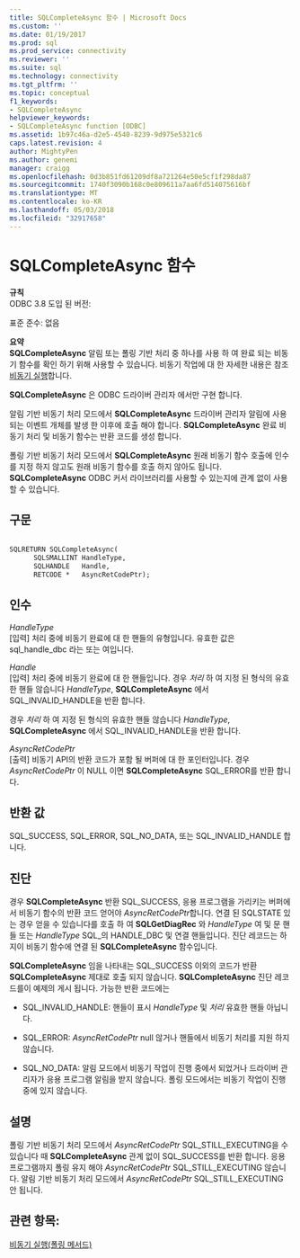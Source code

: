 ```yaml
---
title: SQLCompleteAsync 함수 | Microsoft Docs
ms.custom: ''
ms.date: 01/19/2017
ms.prod: sql
ms.prod_service: connectivity
ms.reviewer: ''
ms.suite: sql
ms.technology: connectivity
ms.tgt_pltfrm: ''
ms.topic: conceptual
f1_keywords:
- SQLCompleteAsync
helpviewer_keywords:
- SQLCompleteAsync function [ODBC]
ms.assetid: 1b97c46a-d2e5-4540-8239-9d975e5321c6
caps.latest.revision: 4
author: MightyPen
ms.author: genemi
manager: craigg
ms.openlocfilehash: 0d3b851fd61209df8a721264e50e5cf1f298da87
ms.sourcegitcommit: 1740f3090b168c0e809611a7aa6fd514075616bf
ms.translationtype: MT
ms.contentlocale: ko-KR
ms.lasthandoff: 05/03/2018
ms.locfileid: "32917658"
---
```

# <a name="sqlcompleteasync-function"></a>SQLCompleteAsync 함수
**규칙**  
 ODBC 3.8 도입 된 버전:  
  
 표준 준수: 없음  
  
 **요약**  
 **SQLCompleteAsync** 알림 또는 폴링 기반 처리 중 하나를 사용 하 여 완료 되는 비동기 함수를 확인 하기 위해 사용할 수 있습니다. 비동기 작업에 대 한 자세한 내용은 참조 [비동기 실행](../../../odbc/reference/develop-app/asynchronous-execution.md)합니다.  
  
 **SQLCompleteAsync** 은 ODBC 드라이버 관리자 에서만 구현 합니다.  
  
 알림 기반 비동기 처리 모드에서 **SQLCompleteAsync** 드라이버 관리자 알림에 사용 되는 이벤트 개체를 발생 한 이후에 호출 해야 합니다. **SQLCompleteAsync** 완료 비동기 처리 및 비동기 함수는 반환 코드를 생성 합니다.  
  
 폴링 기반 비동기 처리 모드에서 **SQLCompleteAsync** 원래 비동기 함수 호출에 인수를 지정 하지 않고도 원래 비동기 함수를 호출 하지 않아도 됩니다. **SQLCompleteAsync** ODBC 커서 라이브러리를 사용할 수 있는지에 관계 없이 사용할 수 있습니다.  
  
## <a name="syntax"></a>구문  
  
```vb  
  
SQLRETURN SQLCompleteAsync(  
      SQLSMALLINT HandleType,  
      SQLHANDLE   Handle,  
      RETCODE *   AsyncRetCodePtr);  
```  
  
## <a name="arguments"></a>인수  
 *HandleType*  
 [입력] 처리 중에 비동기 완료에 대 한 핸들의 유형입니다. 유효한 값은 sql_handle_dbc 라는 또는 여입니다.  
  
 *Handle*  
 [입력] 처리 중에 비동기 완료에 대 한 핸들입니다. 경우 *처리* 하 여 지정 된 형식의 유효한 핸들 않습니다 *HandleType*, **SQLCompleteAsync** 에서 SQL_INVALID_HANDLE을 반환 합니다.  
  
 경우 *처리* 하 여 지정 된 형식의 유효한 핸들 않습니다 *HandleType*, **SQLCompleteAsync** 에서 SQL_INVALID_HANDLE을 반환 합니다.  
  
 *AsyncRetCodePtr*  
 [출력] 비동기 API의 반환 코드가 포함 될 버퍼에 대 한 포인터입니다. 경우 *AsyncRetCodePtr* 이 NULL 이면 **SQLCompleteAsync** SQL_ERROR를 반환 합니다.  
  
## <a name="returns"></a>반환 값  
 SQL_SUCCESS, SQL_ERROR, SQL_NO_DATA, 또는 SQL_INVALID_HANDLE 합니다.  
  
## <a name="diagnostics"></a>진단  
 경우 **SQLCompleteAsync** 반환 SQL_SUCCESS, 응용 프로그램을 가리키는 버퍼에서 비동기 함수의 반환 코드 얻어야 *AsyncRetCodePtr*합니다. 연결 된 SQLSTATE 있는 경우 얻을 수 있습니다를 호출 하 여 **SQLGetDiagRec** 와 *HandleType* 여 및 문 핸들 또는 *HandleType* SQL_의 HANDLE_DBC 및 연결 핸들입니다. 진단 레코드는 하지이 비동기 함수에 연결 된 **SQLCompleteAsync** 함수입니다.  
  
 **SQLCompleteAsync** 임을 나타내는 SQL_SUCCESS 이외의 코드가 반환 **SQLCompleteAsync** 제대로 호출 되지 않습니다. **SQLCompleteAsync** 진단 레코드를이 예제의 게시 됩니다. 가능한 반환 코드에는  
  
-   SQL_INVALID_HANDLE: 핸들이 표시 *HandleType* 및 *처리* 유효한 핸들 아닙니다.  
  
-   SQL_ERROR: *AsyncRetCodePtr* null 않거나 핸들에서 비동기 처리를 지원 하지 않습니다.  
  
-   SQL_NO_DATA: 알림 모드에서 비동기 작업이 진행 중에서 되었거나 드라이버 관리자가 응용 프로그램 알림을 받지 않습니다. 폴링 모드에서는 비동기 작업이 진행 중에 있지 않습니다.  
  
## <a name="comments"></a>설명  
 폴링 기반 비동기 처리 모드에서 *AsyncRetCodePtr* SQL_STILL_EXECUTING을 수 있습니다 때 **SQLCompleteAsync** 관계 없이 SQL_SUCCESS를 반환 합니다. 응용 프로그램까지 폴링 유지 해야 *AsyncRetCodePtr* SQL_STILL_EXECUTING 않습니다. 알림 기반 비동기 처리 모드에서 *AsyncRetCodePtr* SQL_STILL_EXECUTING 안 됩니다.  
  
## <a name="see-also"></a>관련 항목:  
 [비동기 실행(폴링 메서드)](../../../odbc/reference/develop-app/asynchronous-execution-polling-method.md)
